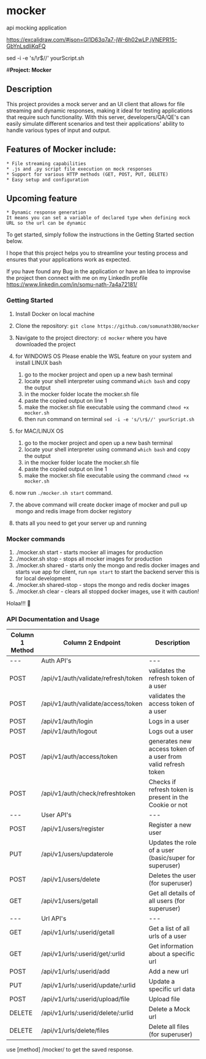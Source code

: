 # mocker
api mocking application

https://excalidraw.com/#json=Gl1D63q7a7-jW-6h02wLP,jVNEPR15-GbYnLsdliKqFQ


sed -i -e 's/\r$//' yourScript.sh

#**Project: Mocker**
## Description
This project provides a mock server and an UI client that allows for file streaming and dynamic responses, making it ideal for testing applications that require such functionality. With this server, developers/QA/QE's can easily simulate different scenarios and test their applications' ability to handle various types of input and output.

## Features of Mocker include:
    * File streaming capabilities
    * .js and .py script file execution on mock responses
    * Support for various HTTP methods (GET, POST, PUT, DELETE)
    * Easy setup and configuration

## Upcoming feature
    * Dynamic response generation
    It means you can set a variable of declared type when defining mock URL so the url can be dynamic

To get started, simply follow the instructions in the Getting Started section below.

I hope that this project helps you to streamline your testing process and ensures that your applications work as expected.

If you have found any Bug in the application or have an Idea to improvise the project then connect with me on my LinkedIn profile https://www.linkedin.com/in/somu-nath-7a4a72181/


### Getting Started
1. Install Docker on local machine
2. Clone the repository: `git clone https://github.com/somunath380/mocker`
3. Navigate to the project directory: `cd mocker` where you have downloaded the project
4. for WINDOWS OS
    Please enable the WSL feature on your system and install LINUX bash
    1. go to the mocker project and open up a new bash terminal
    2. locate your shell interpreter using command `which bash` and copy the output
    3. in the mocker folder locate the mocker.sh file
    4. paste the copied output on line 1
    5. make the mocker.sh file executable using the command `chmod +x mocker.sh`
    6. then run command on terminal `sed -i -e 's/\r$//' yourScript.sh`
5. for MAC/LINUX OS
    1. go to the mocker project and open up a new bash terminal
    2. locate your shell interpreter using command `which bash` and copy the output
    3. in the mocker folder locate the mocker.sh file
    4. paste the copied output on line 1
    5. make the mocker.sh file executable using the command `chmod +x mocker.sh`

6. now run `./mocker.sh start` command.
7. the above command will create docker image of mocker and pull up mongo and redis image from docker registory
8. thats all you need to get your server up and running

### Mocker commands
1. ./mocker.sh start - starts mocker all images for production
2. ./mocker.sh stop - stops all mocker images for production
3. ./mocker.sh shared - starts only the mongo and redis docker images and starts vue app for client, run `npm start` to start the backend server this is for local development
4. ./mocker.sh shared-stop - stops the mongo and redis docker images
5. ./mocker.sh clear - clears all stopped docker images, use it with caution!

Holaa!!! 🤩

### API Documentation and Usage

| Column 1 Method | Column 2 Endpoint | Description |
| --- | --- | --- |
| --- | Auth API's | --- |
| POST | /api/v1/auth/validate/refresh/token | validates the refresh token of a user |
| POST | /api/v1/auth/validate/access/token | validates the access token of a user |
| POST | /api/v1/auth/login | Logs in a user |
| POST | /api/v1/auth/logout | Logs out a user |
| POST | /api/v1/auth/access/token | generates new access token of a user from valid refresh token |
| POST | /api/v1/auth/check/refreshtoken | Checks if refresh token is present in the Cookie or not |
| --- | User API's | --- |
| POST | /api/v1/users/register | Register a new user |
| PUT | /api/v1/users/updaterole | Updates the role of a user (basic/super for superuser) |
| POST | /api/v1/users/delete | Deletes the user (for superuser) |
| GET | /api/v1/users/getall | Get all details of all users (for superuser)|
| --- | Url API's | --- |
| GET | /api/v1/urls/:userid/getall | Get a list of all urls of a user |
| GET | /api/v1/urls/:userid/get/:urlid | Get information about a specific url |
| POST | /api/v1/urls/:userid/add | Add a new url |
| PUT | /api/v1/urls/:userid/update/:urlid | Update a specific url data|
| POST | /api/v1/urls/:userid/upload/file | Upload file |
| DELETE | /api/v1/urls/:userid/delete/:urlid | Delete a Mock url |
| DELETE | /api/v1/urls/delete/files | Delete all files (for superuser) |

use [method] /mocker/<created url> to get the saved response.

